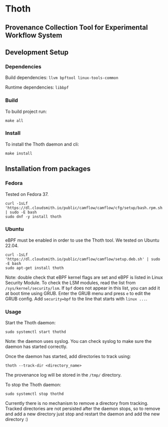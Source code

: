 # Thoth

## Provenance Collection Tool for Experimental Workflow System


## Development Setup

### Dependencies

Build dependencies: 
`llvm bpftool linux-tools-common`

Runtime dependencies:
`libbpf`

### Build

To build project run:

`make all`

### Install

To install the Thoth daemon and cli:

`make install`

## Installation from packages

### Fedora

Tested on Fedora 37.

```
curl -1sLf 'https://dl.cloudsmith.io/public/camflow/camflow/cfg/setup/bash.rpm.sh' | sudo -E bash
sudo dnf -y install thoth
```


### Ubuntu

eBPF must be enabled in order to use the Thoth tool. We tested on Ubuntu 22.04.

```
curl -1sLf 'https://dl.cloudsmith.io/public/camflow/camflow/setup.deb.sh' | sudo -E bash
sudo apt-get install thoth
```

Note: double check that eBPF kernel flags are set and eBPF is listed in Linux Security Module.
To check the LSM modules, read the list from `/sys/kernel/security/lsm`.
If `bpf` does not appear in this list, you can add it at boot time using GRUB. Enter the GRUB menu and press `e` to edit the GRUB config.
Add `security=bpf` to the line that starts with `linux ...`.

### Usage

Start the Thoth daemon:

`sudo systemctl start thothd`

Note: the daemon uses syslog. You can check syslog to make sure the daemon has started correctly.

Once the daemon has started, add directories to track using: 

`thoth --track-dir <directory_name>`

The provenance log will be stored in the `/tmp/` directory.

To stop the Thoth daemon:

`sudo systemctl stop thothd`

Currently there is no mechanism to remove a directory from tracking. Tracked directories are not persisted after the daemon stops, so to remove and add a new directory just stop and restart the daemon and add the new directory :)
